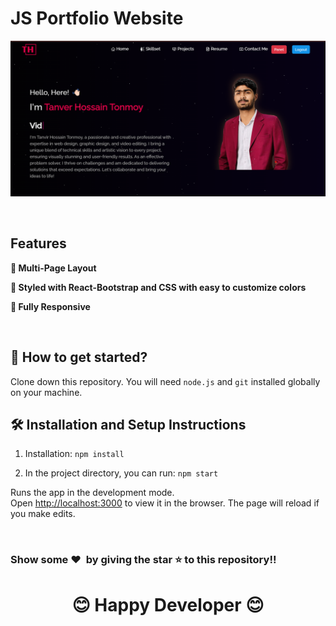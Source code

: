 # JS Portfolio Website


![Protfolio Website](https://github.com/MdAkbar05/th-portfolio-client/blob/main/public/image.png)

<br/>

## Features

**📖 Multi-Page Layout**

**🎨 Styled with React-Bootstrap and CSS with easy to customize colors**

**📱 Fully Responsive**

<br />

## 🚀 How to get started?

Clone down this repository. You will need `node.js` and `git` installed globally on your machine.

## 🛠 Installation and Setup Instructions

1. Installation: `npm install`

2. In the project directory, you can run: `npm start`

Runs the app in the development mode.\
Open [http://localhost:3000](http://localhost:3000) to view it in the browser. 
The page will reload if you make edits.

<br />


### Show some ❤️&nbsp; by giving the star :star: to this repository!!
<h1 align=center>😊  Happy Developer 😊 </h1>
